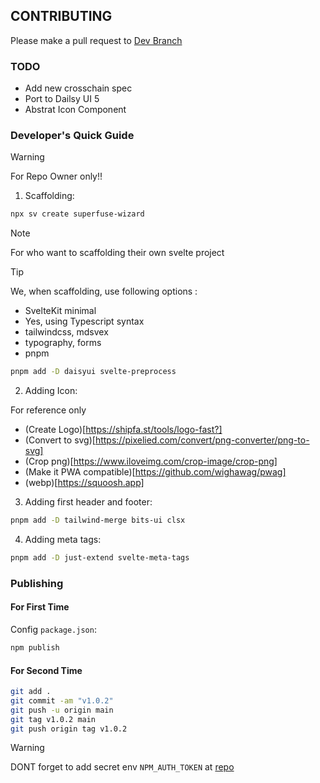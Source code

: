 ## CONTRIBUTING

Please make a pull request to [Dev Branch](https://github.com/Ratimon/superfuse-wizard/tree/dev)

### TODO

- Add new crosschain spec
- Port to Dailsy UI 5
- Abstrat Icon Component


### Developer's Quick Guide

>[!WARNING]
> For Repo Owner only!!

1. Scaffolding:

```bash
npx sv create superfuse-wizard
```

>[!NOTE]
> For who want to scaffolding their own svelte project

>[!TIP]
> We, when scaffolding, use following options :
- SvelteKit minimal
- Yes, using Typescript syntax
- tailwindcss, mdsvex
- typography, forms
- pnpm

```bash
pnpm add -D daisyui svelte-preprocess 
```

2. Adding Icon:

For reference only
- (Create Logo)[https://shipfa.st/tools/logo-fast?]
- (Convert to svg)[https://pixelied.com/convert/png-converter/png-to-svg]
- (Crop png)[https://www.iloveimg.com/crop-image/crop-png]
- (Make it PWA compatible)[https://github.com/wighawag/pwag]
- (webp)[https://squoosh.app]

3. Adding first header and footer:


```bash
pnpm add -D tailwind-merge bits-ui clsx
```

4. Adding meta tags:

```bash
pnpm add -D just-extend svelte-meta-tags
```

### Publishing

#### For First Time

Config `package.json`:

```bash
npm publish
```

#### For Second Time

```bash
git add .
git commit -am "v1.0.2"
git push -u origin main
git tag v1.0.2 main
git push origin tag v1.0.2
```
>[!WARNING]
> DONT forget to add secret env `NPM_AUTH_TOKEN` at [repo](https://github.com/Ratimon/superfuse-wizard/settings/secrets/actions)